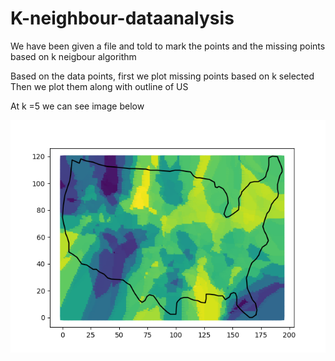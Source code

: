 # K-neighbour-dataanalysis
We have been given a file and told to mark the points and the missing points based on k neigbour algorithm

Based on the data points, first we plot missing points based on k selected
Then we plot them along with outline of US

At k =5 we can see image below

![alt text](https://github.com/harshnagarkar/K-neighbour-dataanalysis/blob/master/Restructured%20at%20k%20%3D%205.png)
